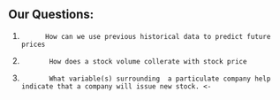 ## Our Questions:

1.           How can we use previous historical data to predict future prices
2.            How does a stock volume collerate with stock price
3.            What variable(s) surrounding  a particulate company help indicate that a company will issue new stock. <-
